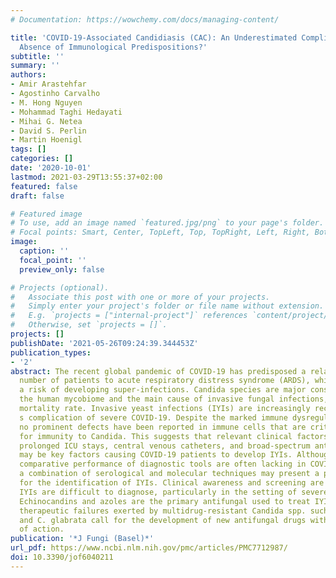```yaml
---
# Documentation: https://wowchemy.com/docs/managing-content/

title: 'COVID-19-Associated Candidiasis (CAC): An Underestimated Complication in the
  Absence of Immunological Predispositions?'
subtitle: ''
summary: ''
authors:
- Amir Arastehfar
- Agostinho Carvalho
- M. Hong Nguyen
- Mohammad Taghi Hedayati
- Mihai G. Netea
- David S. Perlin
- Martin Hoenigl
tags: []
categories: []
date: '2020-10-01'
lastmod: 2021-03-29T13:55:37+02:00
featured: false
draft: false

# Featured image
# To use, add an image named `featured.jpg/png` to your page's folder.
# Focal points: Smart, Center, TopLeft, Top, TopRight, Left, Right, BottomLeft, Bottom, BottomRight.
image:
  caption: ''
  focal_point: ''
  preview_only: false

# Projects (optional).
#   Associate this post with one or more of your projects.
#   Simply enter your project's folder or file name without extension.
#   E.g. `projects = ["internal-project"]` references `content/project/deep-learning/index.md`.
#   Otherwise, set `projects = []`.
projects: []
publishDate: '2021-05-26T09:24:39.344453Z'
publication_types:
- '2'
abstract: The recent global pandemic of COVID-19 has predisposed a relatively high
  number of patients to acute respiratory distress syndrome (ARDS), which carries
  a risk of developing super-infections. Candida species are major constituents of
  the human mycobiome and the main cause of invasive fungal infections, with a high
  mortality rate. Invasive yeast infections (IYIs) are increasingly recognized as
  s complication of severe COVID-19. Despite the marked immune dysregulation in COVID-19,
  no prominent defects have been reported in immune cells that are critically required
  for immunity to Candida. This suggests that relevant clinical factors, including
  prolonged ICU stays, central venous catheters, and broad-spectrum antibiotic use,
  may be key factors causing COVID-19 patients to develop IYIs. Although data on the
  comparative performance of diagnostic tools are often lacking in COVID-19 patients,
  a combination of serological and molecular techniques may present a promising option
  for the identification of IYIs. Clinical awareness and screening are needed, as
  IYIs are difficult to diagnose, particularly in the setting of severe COVID-19.
  Echinocandins and azoles are the primary antifungal used to treat IYIs, yet the
  therapeutic failures exerted by multidrug-resistant Candida spp. such as C. auris
  and C. glabrata call for the development of new antifungal drugs with novel mechanisms
  of action.
publication: '*J Fungi (Basel)*'
url_pdf: https://www.ncbi.nlm.nih.gov/pmc/articles/PMC7712987/
doi: 10.3390/jof6040211
---
```


